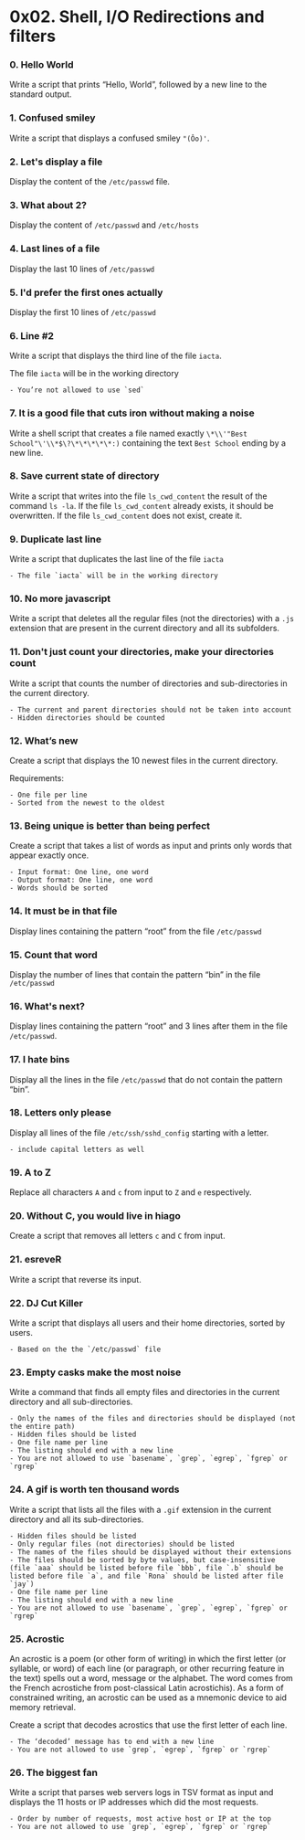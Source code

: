 # 0x02. Shell, I/O Redirections and filters

### 0. Hello World
Write a script that prints “Hello, World”, followed by a new line to the standard output.

### 1. Confused smiley
Write a script that displays a confused smiley `"(Ôo)'`.

### 2. Let's display a file
Display the content of the `/etc/passwd` file.

### 3. What about 2?
Display the content of `/etc/passwd` and `/etc/hosts`

### 4. Last lines of a file
Display the last 10 lines of `/etc/passwd`

### 5. I'd prefer the first ones actually
Display the first 10 lines of `/etc/passwd`

### 6. Line #2
Write a script that displays the third line of the file `iacta`.

The file `iacta` will be in the working directory

	- You’re not allowed to use `sed`

### 7. It is a good file that cuts iron without making a noise
Write a shell script that creates a file named exactly `\*\\'"Best School"\'\\*$\?\*\*\*\*\*:)` containing the text `Best School` ending by a new line.

### 8. Save current state of directory
Write a script that writes into the file `ls_cwd_content` the result of the command `ls -la`. If the file `ls_cwd_content` already exists, it should be overwritten. If the file `ls_cwd_content` does not exist, create it.

### 9. Duplicate last line
Write a script that duplicates the last line of the file `iacta`

	- The file `iacta` will be in the working directory

### 10. No more javascript
Write a script that deletes all the regular files (not the directories) with a `.js` extension that are present in the current directory and all its subfolders.

### 11. Don't just count your directories, make your directories count
Write a script that counts the number of directories and sub-directories in the current directory.

	- The current and parent directories should not be taken into account
	- Hidden directories should be counted

### 12. What’s new
Create a script that displays the 10 newest files in the current directory.

Requirements:

	- One file per line
	- Sorted from the newest to the oldest

### 13. Being unique is better than being perfect
Create a script that takes a list of words as input and prints only words that appear exactly once.

	- Input format: One line, one word
	- Output format: One line, one word
	- Words should be sorted

### 14. It must be in that file
Display lines containing the pattern “root” from the file `/etc/passwd`

### 15. Count that word
Display the number of lines that contain the pattern “bin” in the file `/etc/passwd`

### 16. What's next?
Display lines containing the pattern “root” and 3 lines after them in the file `/etc/passwd`.

### 17. I hate bins
Display all the lines in the file `/etc/passwd` that do not contain the pattern “bin”.

### 18. Letters only please
Display all lines of the file `/etc/ssh/sshd_config` starting with a letter.

	- include capital letters as well

### 19. A to Z
Replace all characters `A` and `c` from input to `Z` and `e` respectively.

### 20. Without C, you would live in hiago
Create a script that removes all letters `c` and `C` from input.

### 21. esreveR
Write a script that reverse its input.

### 22. DJ Cut Killer
Write a script that displays all users and their home directories, sorted by users.

	- Based on the the `/etc/passwd` file

### 23. Empty casks make the most noise
Write a command that finds all empty files and directories in the current directory and all sub-directories.

	- Only the names of the files and directories should be displayed (not the entire path)
	- Hidden files should be listed
	- One file name per line
	- The listing should end with a new line
	- You are not allowed to use `basename`, `grep`, `egrep`, `fgrep` or `rgrep`

### 24. A gif is worth ten thousand words
Write a script that lists all the files with a `.gif` extension in the current directory and all its sub-directories.

	- Hidden files should be listed
	- Only regular files (not directories) should be listed
	- The names of the files should be displayed without their extensions
	- The files should be sorted by byte values, but case-insensitive (file `aaa` should be listed before file `bbb`, file `.b` should be listed before file `a`, and file `Rona` should be listed after file `jay`)
	- One file name per line
	- The listing should end with a new line
	- You are not allowed to use `basename`, `grep`, `egrep`, `fgrep` or `rgrep`

### 25. Acrostic
An acrostic is a poem (or other form of writing) in which the first letter (or syllable, or word) of each line (or paragraph, or other recurring feature in the text) spells out a word, message or the alphabet. The word comes from the French acrostiche from post-classical Latin acrostichis). As a form of constrained writing, an acrostic can be used as a mnemonic device to aid memory retrieval.

Create a script that decodes acrostics that use the first letter of each line.

	- The ‘decoded’ message has to end with a new line
	- You are not allowed to use `grep`, `egrep`, `fgrep` or `rgrep`

### 26. The biggest fan
Write a script that parses web servers logs in TSV format as input and displays the 11 hosts or IP addresses which did the most requests.

	- Order by number of requests, most active host or IP at the top
	- You are not allowed to use `grep`, `egrep`, `fgrep` or `rgrep`



